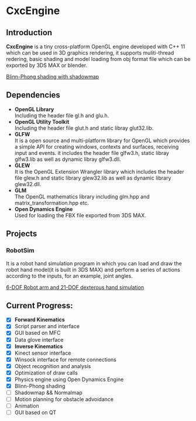 # CxcEngine

## Introduction

 **CxcEngine** is a tiny cross-platform OpenGL engine developed with C++ 11 which can be used in 3D graphics rendering, it supports muliti-thread redering, basic shading and model loading from obj format file which can be exported by 3DS MAX or blender.

[Blinn-Phong shading with shadowmap](http://github.com/cxcscut/CxcEngine/raw/master/Img/Shading.bmp)
## Dependencies

- **OpenGL Library**  
  Including the header file gl.h and glu.h.
- **OpenGL Utility Toolkit**  
  Including the header file glut.h and static libray glut32.lib.
- **GLFW**  
  It is a open source and multi-platform library for OpenGL which provides a simple API for creating windows, contexts and surfaces, receiving input and events. it includes the header file glfw3.h, static libray glfw3.lib as well as dynamic libray glfw3.dll.
- **GLEW**  
  It is the OpenGL Extension Wrangler library which includes the header file glew.h and static library glew32.lib as well as dynamic library glew32.dll.
- **GLM**  
  The OpenGL mathematics library including glm.hpp and matrix_transformation.hpp etc.
- **Open Dynamics Engine**  
  Used for loading the FBX file exported from 3DS MAX.
  
## Projects

### RobotSim

It is a robot hand simulation program in which you can load and draw the robot hand model(it is built in 3DS MAX) and perform a series of actions according to the inputs, for an example, joint angles.

[6-DOF Robot arm and 21-DOF dexterous hand simulation](http://github.com/cxcscut/CxcEngine/raw/master/Img/robot.bmp)


## Current Progress:

- [x] **Forward Kinematics**
- [x] Script parser and interface
- [x] GUI based on MFC
- [x] Data glove interface
- [x] **Inverse Kinematics**
- [x] Kinect sensor interface
- [x] Winsock interface for remote connections
- [x] Object recognition and analysis
- [x] Optimization of draw calls 
- [x] Physics engine using Open Dynamics Engine
- [x] Blinn-Phong shading
- [ ] Shadowmap && Normalmap
- [ ] Motion planning for obstacle advoidance
- [ ] Animation
- [ ] GUI based on QT